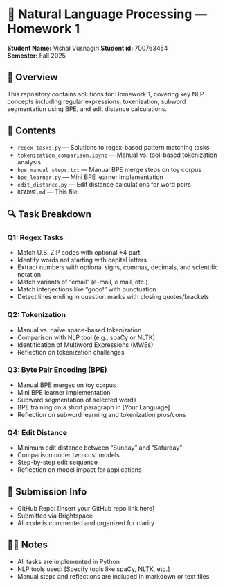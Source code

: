 # 📘  Natural Language Processing — Homework 1

**Student Name:** Vishal Vusnagiri 
**Student id:**  700763454  
**Semester:** Fall 2025  

## 📝 Overview

This repository contains solutions for Homework 1, covering key NLP concepts including regular expressions, tokenization, subword segmentation using BPE, and edit distance calculations.

## 📂 Contents

- `regex_tasks.py` — Solutions to regex-based pattern matching tasks  
- `tokenization_comparison.ipynb` — Manual vs. tool-based tokenization analysis  
- `bpe_manual_steps.txt` — Manual BPE merge steps on toy corpus  
- `bpe_learner.py` — Mini BPE learner implementation  
- `edit_distance.py` — Edit distance calculations for word pairs  
- `README.md` — This file  

## 🔍 Task Breakdown

### Q1: Regex Tasks
- Match U.S. ZIP codes with optional +4 part
- Identify words not starting with capital letters
- Extract numbers with optional signs, commas, decimals, and scientific notation
- Match variants of “email” (e-mail, e mail, etc.)
- Match interjections like “gooo!” with punctuation
- Detect lines ending in question marks with closing quotes/brackets

### Q2: Tokenization
- Manual vs. naïve space-based tokenization
- Comparison with NLP tool (e.g., spaCy or NLTK)
- Identification of Multiword Expressions (MWEs)
- Reflection on tokenization challenges

### Q3: Byte Pair Encoding (BPE)
- Manual BPE merges on toy corpus
- Mini BPE learner implementation
- Subword segmentation of selected words
- BPE training on a short paragraph in [Your Language]
- Reflection on subword learning and tokenization pros/cons

### Q4: Edit Distance
- Minimum edit distance between “Sunday” and “Saturday”
- Comparison under two cost models
- Step-by-step edit sequence
- Reflection on model impact for applications

## 📎 Submission Info

- GitHub Repo: [Insert your GitHub repo link here]  
- Submitted via Brightspace  
- All code is commented and organized for clarity  

## 🙋‍♂️ Notes

- All tasks are implemented in Python  
- NLP tools used: [Specify tools like spaCy, NLTK, etc.]  
- Manual steps and reflections are included in markdown or text files  


